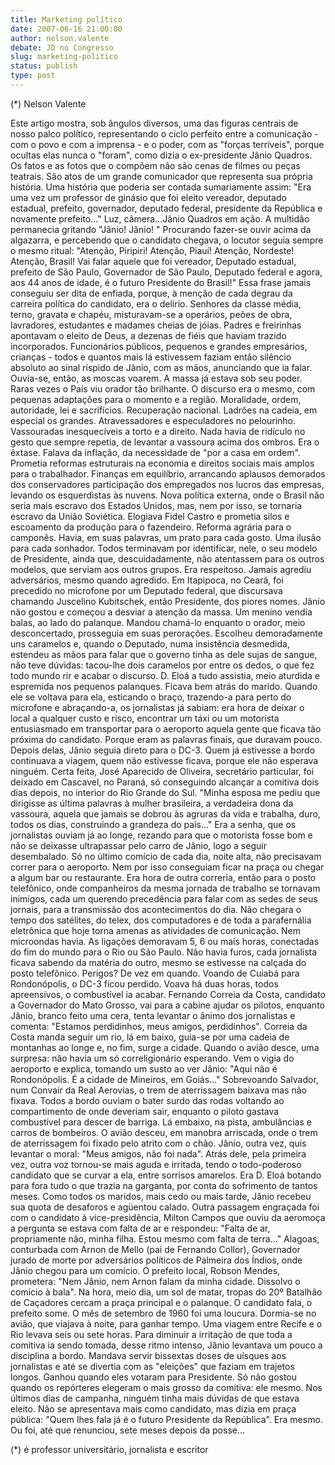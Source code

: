 ```yaml
---
title: Marketing político
date: 2007-06-16 21:00:00
author: nelson.valente
debate: JD no Congresso
slug: marketing-politico
status: publish 
type: post
---
```


(\*) Nelson Valente  

 Este artigo mostra, sob ângulos diversos, uma das figuras centrais de nosso palco político, representando o ciclo perfeito entre a comunicação - com o povo e com a imprensa - e o poder, com as "forças terríveis", porque ocultas elas nunca o "foram", como dizia o ex-presidente Jânio Quadros. Os fatos e as fotos que o compõem não são cenas de filmes ou peças teatrais. São atos de um grande comunicador que representa sua própria história. Uma história que poderia ser contada sumariamente assim: "Era uma vez um professor de ginásio que foi eleito vereador, deputado estadual, prefeito, governador, deputado federal, presidente da República e novamente prefeito..." Luz, câmera...Jânio Quadros em ação. A multidão permanecia gritando "Jânio! Jânio! " Procurando fazer-se ouvir acima da algazarra, e percebendo que o candidato chegava, o locutor seguia sempre o mesmo ritual: "Atenção, Piripiri! Atenção, Piauí! Atenção, Nordeste! Atenção, Brasil! Vai falar aquele que foi vereador, Deputado estadual, prefeito de São Paulo, Governador de São Paulo, Deputado federal e agora, aos 44 anos de idade, é o futuro Presidente do Brasil!" Essa frase jamais conseguiu ser dita de enfiada, porque, à menção de cada degrau da carreira política do candidato, era o delírio. Senhores da classe média, terno, gravata e chapéu, misturavam-se a operários, peões de obra, lavradores, estudantes e madames cheias de jóias. Padres e freirinhas apontavam o eleito de Deus, a dezenas de fiéis que haviam trazido incorporados. Funcionários públicos, pequenos e grandes empresários, crianças - todos e quantos mais lá estivessem faziam então silêncio absoluto ao sinal ríspido de Jânio, com as mãos, anunciando que ia falar. Ouvia-se, então, as moscas voarem. A massa já estava sob seu poder. Raras vezes o País viu orador tão brilhante. O discurso era o mesmo, com pequenas adaptações para o momento e a região. Moralidade, ordem, autoridade, lei e sacrifícios. Recuperação nacional. Ladrões na cadeia, em especial os grandes. Atravessadores e especuladores no pelourinho. Vassouradas inesquecíveis a torto e a direito. Nada havia de ridículo no gesto que sempre repetia, de levantar a vassoura acima dos ombros. Era o êxtase. Falava da inflação, da necessidade de "por a casa em ordem". Prometia reformas estruturais na economia e direitos sociais mais amplos para o trabalhador. Finanças em equilíbrio, arrancando aplausos demorados dos conservadores participação dos empregados nos lucros das empresas, levando os esquerdistas às nuvens. Nova política externa, onde o Brasil não seria mais escravo dos Estados Unidos, mas, nem por isso, se tornaria escravo da União Soviética. Elogiava Fidel Castro e prometia silos e escoamento da produção para o fazendeiro. Reforma agrária para o camponês. Havia, em suas palavras, um prato para cada gosto. Uma ilusão para cada sonhador. Todos terminavam por identificar, nele, o seu modelo de Presidente, ainda que, descuidadamente, não atentassem para os outros modelos, que serviam aos outros grupos. Era respeitoso. Jamais agrediu adversários, mesmo quando agredido. Em Itapipoca, no Ceará, foi precedido no microfone por um Deputado federal, que discursava chamando Juscelino Kubitschek, então Presidente, dos piores nomes. Jânio não gostou e começou a desviar a atenção da massa. Um menino vendia balas, ao lado do palanque. Mandou chamá-lo enquanto o orador, meio desconcertado, prosseguia em suas perorações. Escolheu demoradamente uns caramelos e, quando o Deputado, numa insistência desmedida, estendeu as mãos para falar que o governo tinha as dele sujas de sangue, não teve dúvidas: tacou-lhe dois caramelos por entre os dedos, o que fez todo mundo rir e acabar o discurso. D. Eloá a tudo assistia, meio aturdida e espremida nos pequenos palanques. Ficava bem atrás do marido. Quando ele se voltava para ela, esticando o braço, trazendo-a para perto do microfone e abraçando-a, os jornalistas já sabiam: era hora de deixar o local a qualquer custo e risco, encontrar um táxi ou um motorista entusiasmado em transportar para o aeroporto aquela gente que ficava tão próxima do candidato. Porque eram as palavras finais, que duravam pouco. Depois delas, Jânio seguia direto para o DC-3. Quem já estivesse a bordo continuava a viagem, quem não estivesse ficava, porque ele não esperava ninguém. Certa feita, José Aparecido de Oliveira, secretário particular, foi deixado em Cascavel, no Paraná, só conseguindo alcançar a comitiva dois dias depois, no interior do Rio Grande do Sul. "Minha esposa me pediu que dirigisse as última palavras à mulher brasileira, a verdadeira dona da vassoura, aquela que jamais se dobrou às agruras da vida e trabalha, duro, todos os dias, construindo a grandeza do país..." Era a senha, que os jornalistas ouviam já ao longe, rezando para que o motorista fosse bom e não se deixasse ultrapassar pelo carro de Jânio, logo a seguir desembalado. Só no último comício de cada dia, noite alta, não precisavam correr para o aeroporto. Nem por isso conseguiam ficar na praça ou chegar a algum bar ou restaurante. Era hora de outra correria, então para o posto telefônico, onde companheiros da mesma jornada de trabalho se tornavam inimigos, cada um querendo precedência para falar com as sedes de seus jornais, para a transmissão dos acontecimentos do dia. Não chegara o tempo dos satélites, do telex, dos computadores e de toda a parafernália eletrônica que hoje torna amenas as atividades de comunicação. Nem microondas havia. As ligações demoravam 5, 6 ou mais horas, conectadas do fim do mundo para o Rio ou São Paulo. Não havia furos, cada jornalista ficava sabendo da matéria do outro, mesmo se estivesse na calçada do posto telefônico. Perigos? De vez em quando. Voando de Cuiabá para Rondonópolis, o DC-3 ficou perdido. Voava há duas horas, todos apreensivos, o combustível ia acabar. Fernando Correia da Costa, candidato a Governador do Mato Grosso, vai para a cabine ajudar os pilotos, enquanto Jânio, branco feito uma cera, tenta levantar o ânimo dos jornalistas e comenta: "Estamos perdidinhos, meus amigos, perdidinhos". Correia da Costa manda seguir um rio, lá em baixo, guia-se por uma cadeia de montanhas ao longe e, no fim, surge a cidade. Quando o avião desce, uma surpresa: não havia um só correligionário esperando. Vem o vigia do aeroporto e explica, tomando um susto ao ver Jânio: "Aqui não é Rondonópolis. É a cidade de Mineiros, em Goiás..." Sobrevoando Salvador, num Convair da Real Aerovias, o trem de aterrissagem baixava mas não fixava. Todos a bordo ouviam o bater surdo das rodas voltando ao compartimento de onde deveriam sair, enquanto o piloto gastava combustível para descer de barriga. Lá embaixo, na pista, ambulâncias e carros de bombeiros. O avião desceu, em manobra arriscada, onde o trem de aterrissagem foi fixado pelo atrito com o chão. Jânio, outra vez, quis levantar o moral: "Meus amigos, não foi nada". Atrás dele, pela primeira vez, outra voz tornou-se mais aguda e irritada, tendo o todo-poderoso candidato que se curvar a ela, entre sorrisos amarelos. Era D. Eloá botando para fora tudo o que trazia na garganta, por conta do sofrimento de tantos meses. Como todos os maridos, mais cedo ou mais tarde, Jânio recebeu sua quota de desaforos e agüentou calado. Outra passagem engraçada foi com o candidato à vice-presidência, Milton Campos que ouviu da aeromoça a pergunta se estava com falta de ar e respondeu: "Falta de ar, propriamente não, minha filha. Estou mesmo com falta de terra..." Alagoas, conturbada com Arnon de Mello (pai de Fernando Collor), Governador jurado de morte por adversários políticos de Palmeira dos Índios, onde Jânio chegou para um comício. O prefeito local, Robson Mendes, prometera: "Nem Jânio, nem Arnon falam da minha cidade. Dissolvo o comício à bala". Na hora, meio dia, um sol de matar, tropas do 20º Batalhão de Caçadores cercam a praça principal e o palanque. O candidato fala, o prefeito some. O mês de setembro de 1960 foi uma loucura. Dormia-se no avião, que viajava à noite, para ganhar tempo. Uma viagem entre Recife e o Rio levava seis ou sete horas. Para diminuir a irritação de que toda a comitiva ia sendo tomada, desse ritmo intenso, Jânio levantava um pouco a disciplina a bordo. Mandava servir bissextas doses de uísques aos jornalistas e até se divertia com as "eleições" que faziam em trajetos longos. Ganhou quando eles votaram para Presidente. Só não gostou quando os repórteres elegeram o mais grosso da comitiva: ele mesmo. Nos últimos dias de campanha, ninguém tinha mais dúvidas de que estava eleito. Não se apresentava mais como candidato, mas dizia em praça pública: "Quem lhes fala já é o futuro Presidente da República". Era mesmo. Ou foi, até que renunciou, sete meses depois da posse...   

(\*) é professor universitário, jornalista e escritor
